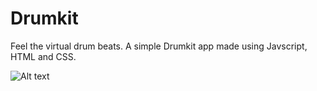 # Drumkit

Feel the virtual drum beats. A simple Drumkit app made using Javscript, HTML and CSS.

![Alt text](/images/drumkit.png.png?raw=true "Drumkit")
